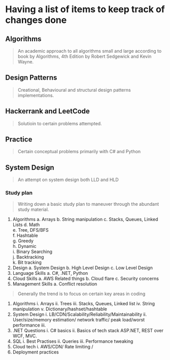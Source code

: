 
# Having a list of items to keep track of changes done

## Algorithms

> An academic approach to all algorithms small and large according to book by Algorithms, 4th Edition by Robert Sedgewick and Kevin Wayne.

## Design Patterns

> Creational, Behavioural and structural design patterns implementations.

## Hackerrank and LeetCode

> Solutioin to certain problems attempted.

## Practice

> Certain conceptual problems primarily with C# and Python

## System Design

> An attempt on system design both LLD and HLD

  

### Study plan

> Writing down a basic study plan to maneuver through the abundant study material.

1. Algorithms
	a. Arrays
	b. String manipulation
	c. Stacks, Queues, Linked Lists 
	d. Math           
	e. Tree, DFS/BFS           
    f. Hashtable      
   g. Greedy         
   h. Dynamic        
   i. Binary Searching         
   j. Backtracking   
  k. Bit tracking
2. Design
	a. System Design
	b. High Level Design
	c. Low Level Design
3. Language Skills
	a. C#, .NET, Python
4. Cloud Skills
	a. AWS Related things
	b. Cloud flare 
	c. Security concerns
5. Management Skills
	a. Conflict resolution

> Generally the trend is to focus on certain key areas in coding
1. Algorithms
    i.   Arrays
    ii.  Trees
    iii. Stacks, Queues, Linked list
    iv.  String manipulation
    v.   Dictionary/hashset/hashtable
2. System Design 
    i. LB/CDN/Scalability/Reliability/Maintainability
   ii. User/size/memory estimation/ network traffic/ peak load/worst performance
  iii. 
3. .NET Questions
    i. C# basics
   ii. Basics of tech stack ASP.NET, REST over WCF, MVC.
4. SQL
    i. Best Practises
   ii. Queries
  iii. Performance tweaking
5. Cloud tech 
    i. AWS/CDN/ Rate limiting /
6. Deployment practices
   

